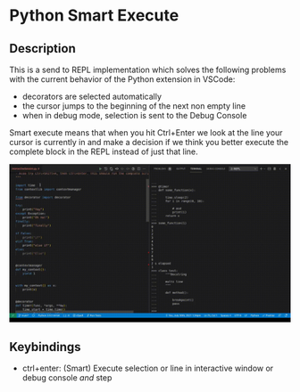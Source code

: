 # Python Smart Execute

## Description

This is a send to REPL implementation which solves the following problems with
the current behavior of the Python extension in VSCode:

- decorators are selected automatically
- the cursor jumps to the beginning of the next non empty line
- when in debug mode, selection is sent to the Debug Console

Smart execute means that when you hit Ctrl+Enter we look at the line your
cursor is currently in and make a decision if we think you better execute the
complete block in the REPL instead of just that line.

![smart-execute.gif](https://github.com/INWTlab/python-smart-execute/blob/main/smart-execute.gif?raw=true)


## Keybindings

-   ctrl+enter: (Smart) Execute selection or line in interactive window or debug console
    _and_ step
